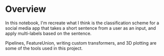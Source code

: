 # Overview
In this notebook, I'm recreate what I think is the classification scheme for a social media app that takes a short sentence from a user as an input, and apply multi-labels based on the sentence.

Pipelines, FeatureUnion, writing custom transformers, and 3D plotting are some of the tools used in this project.
